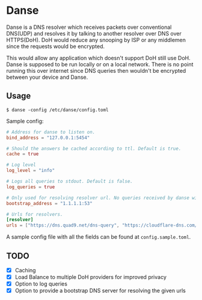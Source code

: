 # Danse

Danse is a DNS resolver which receives packets over conventional DNS(UDP) and resolves it by talking to another resolver over DNS over HTTPS(DoH). DoH would reduce any snooping by ISP or any middlemen since the requests would be encrypted.

This would allow any application which doesn't support DoH still use DoH. Danse is supposed to be run locally or on a local network. There is no point running this over internet since DNS queries then wouldn't be encrypted between your device and Danse.

## Usage

```shell
$ danse -config /etc/danse/config.toml
```

Sample config:

```toml
# Address for danse to listen on.
bind_address = "127.0.0.1:5454"

# Should the answers be cached according to ttl. Default is true.
cache = true

# Log level
log_level = "info"

# Logs all queries to stdout. Default is false.
log_queries = true

# Only used for resolving resolver url. No queries received by danse will be sent here. Default is 9.9.9.9:53
bootstrap_address = "1.1.1.1:53"

# Urls for resolvers.
[resolver]
urls = ["https://dns.quad9.net/dns-query", "https://cloudflare-dns.com/dns-query"]
```

A sample config file with all the fields can be found at `config.sample.toml`.

## TODO

- [X] Caching
- [X] Load Balance to multiple DoH providers for improved privacy
- [X] Option to log queries
- [X] Option to provide a bootstrap DNS server for resolving the given urls